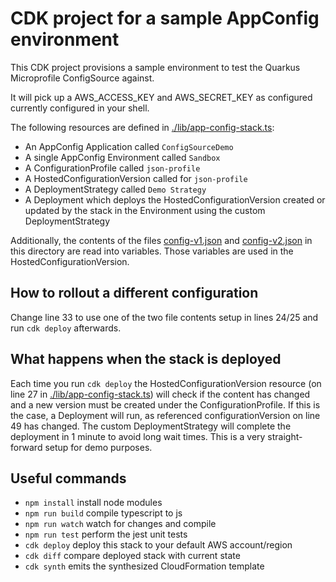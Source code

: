 # CDK project for a sample AppConfig environment

This CDK project provisions a sample environment to test the Quarkus Microprofile ConfigSource against.

It will pick up a AWS_ACCESS_KEY and AWS_SECRET_KEY as configured currently  configured in your shell.

The following resources are defined in [./lib/app-config-stack.ts](./lib/app-config-stack.ts):

* An AppConfig Application called `ConfigSourceDemo`
* A single AppConfig Environment called `Sandbox`
* A ConfigurationProfile called `json-profile`
* A HostedConfigurationVersion called for `json-profile`
* A DeploymentStrategy called `Demo Strategy`
* A Deployment which deploys the HostedConfigurationVersion created or updated by the stack in the Environment using the custom DeploymentStrategy 

Additionally, the contents of the files [config-v1.json](config-v1.json) and [config-v2.json](config-v2.json) in this directory are read into variables. Those variables are used in the HostedConfigurationVersion.

## How to rollout a different configuration

Change line 33 to use one of the two file contents setup in lines 24/25 and run `cdk deploy` afterwards.

## What happens when the stack is deployed

Each time you run `cdk deploy` the HostedConfigurationVersion resource (on line 27 in [./lib/app-config-stack.ts](./lib/app-config-stack.ts)) will check if the content has changed and a new version must be created under the ConfigurationProfile. If this is the case, a Deployment will run, as referenced configurationVersion on line 49 has changed. The custom DeploymentStrategy will complete the deployment in 1 minute to avoid long wait times. This is a very straight-forward setup for demo purposes.

## Useful commands

 * `npm install`     install node modules
 * `npm run build`   compile typescript to js
 * `npm run watch`   watch for changes and compile
 * `npm run test`    perform the jest unit tests
 * `cdk deploy`      deploy this stack to your default AWS account/region
 * `cdk diff`        compare deployed stack with current state
 * `cdk synth`       emits the synthesized CloudFormation template
